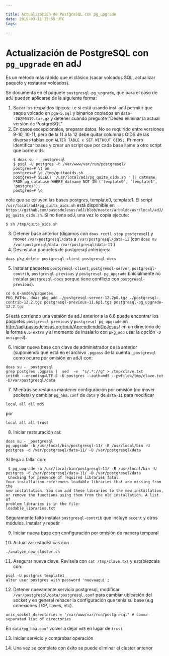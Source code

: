 ```yaml
---

title: Actualización de PostgreSQL con pg_upgrade
date: 2019-03-11 15:55 UTC
tags: 

---
```


# Actualización de PostgreSQL con `pg_upgrade` en adJ

Es un método más rápido que el clásico (sacar volcados SQL, actualizar paquete y restaurar volcados).

Se documenta en el paquete `postgresql-pg_upgrade`, que para el caso de adJ pueden aplicarse de la siguiente forma:

1. Sacar los respaldos tipicos: i.e si está usando inst-adJ permitir que saque volcado en `pga-5.sql` y binarios copiados en `data--20200319.tar.gz` y detener cuando pregunte "Desea eliminar la actual versión de PostgreSQL"
2. En casos excepcionales, preparar datos.  No se requirido entre versiones 9-10, 10-11, pero de la 11 a la 12 debe quitar columnas OIDS de las diversas tablas con `ALTER TABLE x SET WITHOUT OIDS;`.  Primero identificar bases y crear un script que por cada base llame a otro script que borre oids:
    ```
    $ doas su - _postgresql
    $ psql -U postgres -h /var/www/var/run/postgresql/
    postgres=# \t on
    postgres=# \o /tmp/quitaoids.sh
    postgres=# SELECT '/usr/local/adJ/pg_quita_oids.sh ' || datname FROM pg_database WHERE datname NOT IN ('template0', 'template1', 'postgres');
    postgres=# \q
    ```
note que se exluyen las bases postgres, template0, template1.  El script `/usr/local/adJ/pg_quita_oids.sh` está disponible en `https://github.com/pasosdeJesus/adJ/blob/master/arboldd/usr/local/adJ/pg_quita_oids.sh`.  Si no tiene adJ, una vez lo copia ejecute:
```
$ sh /tmp/quita_oids.sh
```
3. Detener base anterior (digamos con `doas rcctl stop postgresql`) y  mover `/var/postgresql/data` a `/var/postgresql/data-11` (con `doas mv /var/postgresql/data /var/postgresql/data-11` )
4. Desinstalar paquetes de postgresql anteriores:
  ```
  doas pkg_delete postgresql-client postgresql-docs
  ```
5. Instalar paquetes `postgresql-client`, `postgresql-server`, `postgresql-contrib`, `postgresql-previous` y `postgresql-pg_upgrade` (inicialmente no instalar `postgresql-docs` porque tiene conflicto con `postgresql-previous`).
  ```
  cd 6.6-amd64/paquetes
  PKG_PATH=. doas pkg_add ./postgresql-server-12.2p0.tgz ./postgresql-contrib-12.2.tgz postgresql-previous-11.6p1.tgz postgresql-pg_upgrade-12.2.tgz
  ```
  Si está corriendo una versión de adJ anterior a la 6.6 puede encontrar los paquetes `postgresql-previous` y `postgresql-pg_upgrade` en  <http://adj.pasosdejesus.org/pub/AprendiendoDeJesus/> en un directorio de la forma `6.5-extra` y al momento de insalarlo con `pkg_add` usar la opción `-D unsigned`).

6. Iniciar nueva base con clave de administrador de la anterior (suponiendo que está en el archivo `.pgpass` de la cuenta `_postgresql` como ocurre por omisión en adJ) con:
  ```
  doas su - _postgresql
  grep postgres .pgpass |  sed  -e  "s/.*://g" > /tmp/clave.txt
  initdb --encoding=UTF-8 -U postgres --auth=md5 --pwfile=/tmp/clave.txt  -D/var/postgresql/data
  ```
7. Mientras se restaura mantener configuración por omisión (no mover sockets) y cambiar `pg_hba.conf` de `data` y de `data-11` para modificar
  ```
  local all all md5
  ```
  por
  ```
  local all all trust
  ```
8. Iniciar restauración así:
  ```
  doas su - _postgresql
  pg_upgrade -b /usr/local/bin/postgresql-11/ -B /usr/local/bin -U postgres -d /var/postgresql/data-11/ -D /var/postgresql/data
  ```
  Si llega a fallar con:
  ```
   $ pg_upgrade -b /usr/local/bin/postgresql-11/ -B /usr/local/bin -U postgres -d /var/postgresql/data-11/ -D /var/postgresql/data
   Checking for presence of required libraries fatal
  Your installation references loadable libraries that are missing from the
  new installation. You can add these libraries to the new installation,
  or remove the functions using them from the old installation. A list of
  problem libraries is in the file:
  loadable_libraries.txt
  ```
  Seguramente faltó instalar `postgresql-contrib` que incluye `accent` y otros módulos.  Instalar y repetir
  
9. Iniciar nueva base con configuración por omisión de manera temporal

10. Actualizar estadísticas con 
  ```
  ./analyze_new_cluster.sh
  ```
11. Asegurar nueva clave.  Revisela con `cat /tmp/clave.txt` y establezcala con:
  ```
  psql -U postgres template1
  alter user postgres with password 'nuevaaqui';
  ```
12. Detener nuevamente servicio postgresql, modificar `/var/postgresql/data/postgresql.conf` para cambiar ubicación del socket y en general rehacer la configuración que tenía su base (e.g conexiones TCP, llaves, etc).
  ```
  unix_socket_directories = '/var/www/var/run/postgresql' # comma-separated list of directories
  ```
  En `data/pg_hba.conf` volver a dejar `md5` en lugar de `trust`
  
13. Iniciar servicio y comprobar operación

14. Una vez se complete con éxito se puede eliminar el cluster anterior
